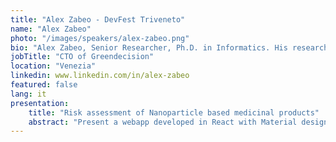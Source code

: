 ```yaml
---
title: "Alex Zabeo - DevFest Triveneto"
name: "Alex Zabeo"
photo: "/images/speakers/alex-zabeo.png"
bio: "Alex Zabeo, Senior Researcher, Ph.D. in Informatics. His research activities focus on Decision analysis, Probabilistic Risk Assessment and Life Cycle Assessment (LCA). He has proven expertise in project and development of standard and Geographical Decision Support Systems (DSS) and in Multi-Criteria Decision Analysis (MCDA) - Fuzzy Logic (FL) - Value of Information (VoI) – Artificial Intelligence (AI) based assessment methodologies as well as in design and realization of studies and software related to Life Cycle Assessment (LCA) and management of complex sensors’ networks and Internet of Things (IoT). He's been guiding the Decision Support area of several European and National projects. He's shareholder and CTO of GreenDecision Srl."
jobTitle: "CTO of Greendecision"
location: "Venezia"
linkedin: www.linkedin.com/in/alex-zabeo
featured: false
lang: it
presentation:
    title: "Risk assessment of Nanoparticle based medicinal products"
    abstract: "Present a webapp developed in React with Material design aimed at selection of assays to assess nanoparticles' based medicinal products risks"
---
```

